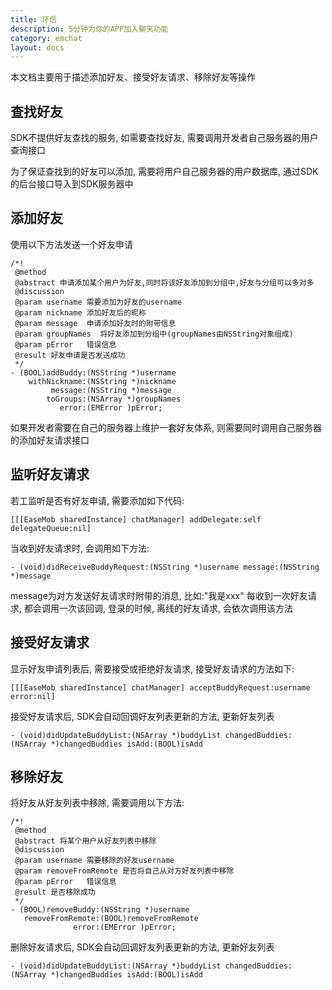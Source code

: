```yaml
---
title: 环信
description: 5分钟为你的APP加入聊天功能
category: emchat
layout: docs
---
```


本文档主要用于描述添加好友、接受好友请求、移除好友等操作

## 查找好友

SDK不提供好友查找的服务, 如需要查找好友, 需要调用开发者自己服务器的用户查询接口

为了保证查找到的好友可以添加, 需要将用户自己服务器的用户数据库, 通过SDK的后台接口导入到SDK服务器中
	
## 添加好友

使用以下方法发送一个好友申请

	/*!
	 @method
	 @abstract 申请添加某个用户为好友,同时将该好友添加到分组中,好友与分组可以多对多
	 @discussion
	 @param username 需要添加为好友的username
	 @param nickname 添加好友后的昵称
	 @param message  申请添加好友时的附带信息
	 @param groupNames  将好友添加到分组中(groupNames由NSString对象组成)
	 @param pError   错误信息
	 @result 好友申请是否发送成功
	 */
	- (BOOL)addBuddy:(NSString *)username
	    withNickname:(NSString *)nickname
	         message:(NSString *)message
	        toGroups:(NSArray *)groupNames
	           error:(EMError )pError;

如果开发者需要在自己的服务器上维护一套好友体系, 则需要同时调用自己服务器的添加好友请求接口

## 监听好友请求

若工监听是否有好友申请, 需要添加如下代码:

	[[[EaseMob sharedInstance] chatManager] addDelegate:self delegateQueue:nil]
	
当收到好友请求时, 会调用如下方法:

	- (void)didReceiveBuddyRequest:(NSString *)username message:(NSString *)message
	
message为对方发送好友请求时附带的消息, 比如:"我是xxx"
每收到一次好友请求, 都会调用一次该回调, 登录的时候, 离线的好友请求, 会依次调用该方法

## 接受好友请求

显示好友申请列表后, 需要接受或拒绝好友请求, 接受好友请求的方法如下:

	[[[EaseMob sharedInstance] chatManager] acceptBuddyRequest:username error:nil]

接受好友请求后, SDK会自动回调好友列表更新的方法, 更新好友列表

	- (void)didUpdateBuddyList:(NSArray *)buddyList changedBuddies:(NSArray *)changedBuddies isAdd:(BOOL)isAdd

## 移除好友

将好友从好友列表中移除, 需要调用以下方法:
	
	/*!
	 @method
	 @abstract 将某个用户从好友列表中移除
	 @discussion
	 @param username 需要移除的好友username
	 @param removeFromRemote 是否将自己从对方好友列表中移除
	 @param pError   错误信息
	 @result 是否移除成功
	 */
	- (BOOL)removeBuddy:(NSString *)username
	   removeFromRemote:(BOOL)removeFromRemote
	              error:(EMError )pError;

删除好友请求后, SDK会自动回调好友列表更新的方法, 更新好友列表

	- (void)didUpdateBuddyList:(NSArray *)buddyList changedBuddies:(NSArray *)changedBuddies isAdd:(BOOL)isAdd




